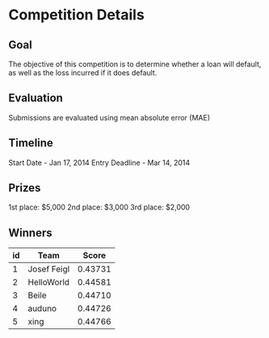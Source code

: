# Competition Details

## Goal

The objective of this competition is to determine whether a loan will default, as well as the loss incurred if it does default.

## Evaluation

Submissions are evaluated using mean absolute error (MAE)

## Timeline

Start Date - Jan 17, 2014
Entry Deadline - Mar 14, 2014

## Prizes

1st place: $5,000
2nd place: $3,000
3rd place: $2,000

## Winners

| id  | Team        |  Score  |
| --- | ----------- | :-----: |
| 1   | Josef Feigl | 0.43731 |
| 2   | HelloWorld  | 0.44581 |
| 3   | Beile       | 0.44710 |
| 4   | auduno      | 0.44726 |
| 5   | xing        | 0.44766 |
